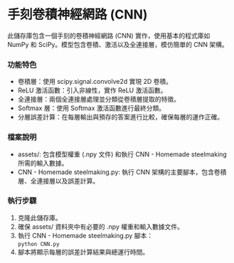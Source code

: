 
# 手刻卷積神經網路 (CNN)
此儲存庫包含一個手刻的卷積神經網路 (CNN) 實作，使用基本的程式庫如 NumPy 和 SciPy。模型包含卷積、激活以及全連接層，模仿簡單的 CNN 架構。

### 功能特色
- 卷積層：使用 scipy.signal.convolve2d 實現 2D 卷積。
- ReLU 激活函數：引入非線性，實作 ReLU 激活函數。
- 全連接層：兩個全連接層處理並分類從卷積層提取的特徵。
- Softmax 層：使用 Softmax 激活函數進行最終分類。
- 分層誤差計算：在每層輸出與預存的答案進行比較，確保每層的運作正確。

### 檔案說明
- assets/: 包含模型權重 (.npy 文件) 和執行 CNN - Homemade steelmaking 所需的輸入數據。
- CNN - Homemade steelmaking.py: 執行 CNN 架構的主要腳本，包含卷積層、全連接層以及誤差計算。

### 執行步驟
1. 克隆此儲存庫。
2. 確保 assets/ 資料夾中有必要的 .npy 權重和輸入數據文件。
3. 執行 CNN - Homemade steelmaking.py 腳本：  
    `python CNN.py`
4. 腳本將顯示每層的誤差計算結果與總運行時間。